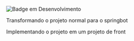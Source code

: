 ![Badge em Desenvolvimento](http://img.shields.io/static/v1?label=STATUS&message=EM%20DESENVOLVIMENTO&color=GREEN&style=for-the-badge)

Transformando o projeto normal para o springbot

Implementando o projeto em um projeto de front
